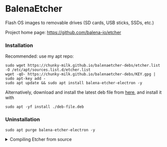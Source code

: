 # BalenaEtcher
Flash OS images to removable drives (SD cards, USB sticks, SSDs, etc.)

Project home page: https://github.com/balena-io/etcher

### Installation
Recommended: use my apt repo:
```
sudo wget https://chunky-milk.github.io/balenaetcher-debs/etcher.list -O /etc/apt/sources.list.d/etcher.list
wget -qO- https://chunky-milk.github.io/balenaetcher-debs/KEY.gpg | sudo apt-key add -
sudo apt update && sudo apt install balena-etcher-electron -y
```
Alternatively, download and install the latest deb file from [here](https://github.com/Itai-Nelken/Etcher-arm-32-64/releases/latest), and install it with
```
sudo apt -yf install ./deb-file.deb
```

### Uninstallation
```
sudo apt purge balena-etcher-electron -y
```

<details>
<summary> Compiling Etcher from source </summary>
**CAUTION: Don't do this if you don't have any experience with compiling things on Linux...**

## Compiling and Packaging for armv7 / arm64 / aarch64 - Ubuntu / Debian

After trying many different build combinations, including writing my own packaging script, I have found the following to be the most reliable and consistent method of building Etcher. This method has been tested on a fresh install of Raspbian Buster on a Raspberry Pi 4.
Also tested on arm64 / aarch64 Ubuntu 16.04 / 19.10

**Build Instructions**
1. Install build dependencies.  
```
sudo apt-get install -y git python gcc g++ make libx11-dev libxkbfile-dev fakeroot rpm libsecret-1-dev jq python2.7-dev python-pip python-setuptools libudev-dev
sudo apt-get install ruby-dev
sudo gem install fpm -v 1.10.2 --no-document #note: must be v1.10.2 NOT v1.11.0
#Install nvm manager:
curl -o- https://raw.githubusercontent.com/nvm-sh/nvm/v0.37.2/install.sh | bash || error "Failed to install nvm!"
export NVM_DIR="$HOME/.nvm"
[ -s "$NVM_DIR/nvm.sh" ] && \. "$NVM_DIR/nvm.sh"  # This loads nvm
[ -s "$NVM_DIR/bash_completion" ] && \. "$NVM_DIR/bash_completion"  # This loads nvm bash_completion
#patch nvm script to forcibly use armhf
sed -i 's/^  nvm_echo "${NVM_ARCH}"/  NVM_ARCH=armv7l ; nvm_echo "${NVM_ARCH}"/g' "$NVM_DIR/nvm.sh"
#Install NodeJS:
nvm install --lts
```

2. Clone Repo and Checkout Release . 
```
git clone --recursive https://github.com/balena-io/etcher
cd etcher
git checkout v1.5.121
```

3. Install Requirements  
```
pip install -r requirements.txt
```

4. If using the Raspberry Pi 4, this step is required:
```
# 2gb ram model:
export NODE_OPTIONS="--max-old-space-size=1024"
# 4gb ram model (or higher):
export NODE_OPTIONS="--max-old-space-size=3072"
```
  
5. Setup and Install NPM Modules
```
make electron-develop
``` 
At this point you should be able to run a test of Etcher with -
```
npm start
```

6. Patch Build Files 
```
# disable tiffutil in the Makefile as this is a Mac only app and will cause the build to fail
sed -i 's/tiffutil/#tiffutil/g' Makefile 
# restrict output to .deb package only to save build time
sed -i 's/TARGETS="deb rpm appimage"/TARGETS="deb"/g' scripts/resin/electron/build.sh
```

7. Build and Package 
```
# use USE_SYSTEM_FPM="true" to force the use of the installed FPM version
USE_SYSTEM_FPM="true" make electron-build 
```

8. Install Package 
```
#  *.deb package will be in /etcher/dist/*
# filename will depend on which release version was checked out
sudo apt-get install ./dist/balena-etcher-electron_1.5.118+a1558116_armv7l.deb 
```
Note: You can ignore the `chmod: cannot access '/opt/balenaEtcher/chrome-sandbox': No such file or directory` warning. It is caused by the `postinst` file and is only relevant for electron versions 5+.

</details>
